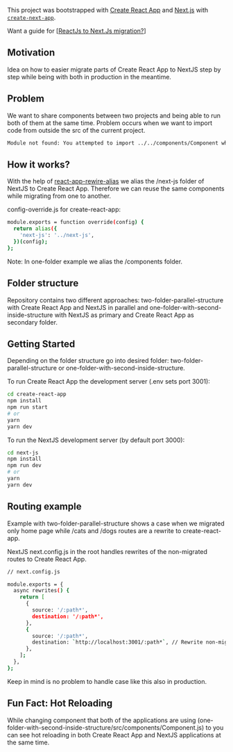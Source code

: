This project was bootstrapped with [Create React App](https://github.com/facebook/create-react-app) and [Next.js](https://nextjs.org/) with [`create-next-app`](https://github.com/vercel/next.js/tree/canary/packages/create-next-app).

Want a guide for [[ReactJs to Next.Js migration?](https://www.sevensquaretech.com/reactjs-to-nextjs-migration-guide/)]

## Motivation

Idea on how to easier migrate parts of Create React App to NextJS step by step while being with both in production in the meantime.

## Problem

We want to share components between two projects and being able to run both of them at the same time. Problem occurs when we want to import code from outside the src of the current project.

```bash
Module not found: You attempted to import ../../components/Component which falls outside of the project src/ directory. Relative imports outside of src/ are not supported.
```

## How it works?

With the help of [react-app-rewire-alias](https://github.com/oklas/react-app-rewire-alias) we alias the /next-js folder of NextJS to Create React App. Therefore we can reuse the same components while migrating from one to another.

config-override.js for create-react-app:

```bash
module.exports = function override(config) {
  return alias({
    'next-js': '../next-js',
  })(config);
};
```

Note: In one-folder example we alias the /components folder.

## Folder structure

Repository contains two different approaches: two-folder-parallel-structure with Create React App and NextJS in parallel and one-folder-with-second-inside-structure with NextJS as primary and Create React App as secondary folder.

## Getting Started

Depending on the folder structure go into desired folder: two-folder-parallel-structure or one-folder-with-second-inside-structure.

To run Create React App the development server (.env sets port 3001):

```bash
cd create-react-app
npm install
npm run start
# or
yarn
yarn dev
```

To run the NextJS development server (by default port 3000):

```bash
cd next-js
npm install
npm run dev
# or
yarn
yarn dev
```

## Routing example

Example with two-folder-parallel-structure shows a case when we migrated only home page while /cats and /dogs routes are a rewrite to create-react-app.

NextJS next.config.js in the root handles rewrites of the non-migrated routes to Create React App.

```bash
// next.config.js

module.exports = {
  async rewrites() {
    return [
      {
        source: '/:path*',
        destination: '/:path*',
      },
      {
        source: '/:path*',
        destination: `http://localhost:3001/:path*`, // Rewrite non-migrated routes to Create React App
      },
    ];
  },
};
```

Keep in mind is no problem to handle case like this also in production.

## Fun Fact: Hot Reloading

While changing component that both of the applications are using (one-folder-with-second-inside-structure/src/components/Component.js) to you can see hot reloading in both Create React App and NextJS applications at the same time.
